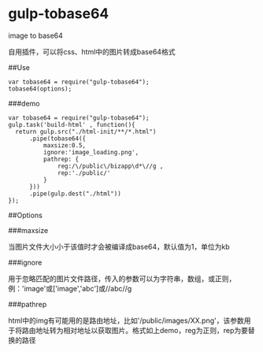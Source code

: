 # gulp-tobase64
image to base64

自用插件，可以将css、html中的图片转成base64格式

##Use

    var tobase64 = require("gulp-tobase64");
    tobase64(options);

###demo

    var tobase64 = require("gulp-tobase64");
    gulp.task('build-html' , function(){
      return gulp.src("./html-init/**/*.html")
          .pipe(tobase64({
              maxsize:0.5,        
              ignore:'image_loading.png',
              pathrep: {
                  reg:/\/public\/bizapp\d*\//g ,
                  rep:'./public/'
              }
          }))
          .pipe(gulp.dest("./html"))
    });

##Options

###maxsize

当图片文件大小小于该值时才会被编译成base64，默认值为1，单位为kb

###ignore

用于忽略匹配的图片文件路径，传入的参数可以为字符串，数组，或正则，例：'image'或['image','abc']或/\/abc\//g

###pathrep

html中的img有可能用的是路由地址，比如'/public/images/XX.png'，该参数用于将路由地址转为相对地址以获取图片。格式如上demo，reg为正则，rep为要替换的路径
